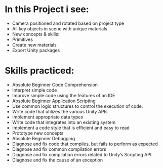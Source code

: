  # In this Project i see: 
 
- Camera positioned and rotated based on project type
- All key objects in scene with unique materials
- New concepts & skills: 
- Primitives
- Create new materials
- Export Unity packages

# Skills practiced:
- Absolute Beginner Code Comprehension
- Interpret simple code
- Improve simple code using the features of an IDE
- Absolute Beginner Application Scripting
- Use common logic structures to control the execution of code.
- Write code that utilizes the various Unity APIs
- Implement appropriate data types
- Write code that integrates into an existing system
- Implement a code style that is efficient and easy to read
- Prototype new concepts
- Absolute Beginner Debugging
- Diagnose and fix code that compiles, but fails to perform as expected
- Diagnose and fix common compilation errors
- Diagnose and fix compilation errors related to Unity’s Scripting API
- Diagnose and fix the cause of an exception
